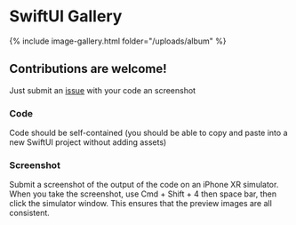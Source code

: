 # SwiftUI Gallery

{% include image-gallery.html folder="/uploads/album" %}


## Contributions are welcome!

Just submit an [issue](https://github.com/zainhoda/swiftui-gallery/issues) with your code an screenshot

### Code
Code should be self-contained  (you should be able to copy and paste into a new SwiftUI project without adding assets)

### Screenshot
Submit a screenshot of the output of the code on an iPhone XR simulator. When you take the screenshot, use Cmd + Shift + 4 then space bar, then click the simulator window. This ensures that the preview images are all consistent.
